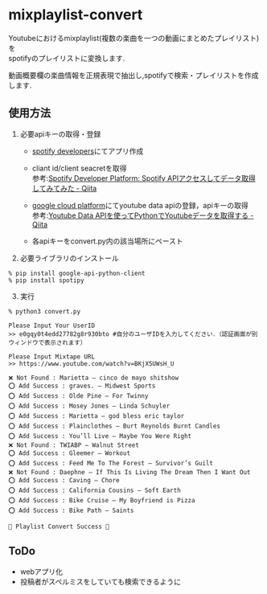 # mixplaylist-convert
Youtubeにおけるmixplaylist(複数の楽曲を一つの動画にまとめたプレイリスト)を  
spotifyのプレイリストに変換します.   

動画概要欄の楽曲情報を正規表現で抽出し,spotifyで検索・プレイリストを作成します.

## 使用方法
1. 必要apiキーの取得・登録
    * [spotify developers](https://developer.spotify.com/)にてアプリ作成  
    * cliant id/client seacretを取得   
        参考:[Spotify Developer Platform: Spotify APIアクセスしてデータ取得してみてみた - Qiita](https://qiita.com/shirok/items/ba5c45511498b75aac27)   
   
    * [google cloud platform](https://console.cloud.google.com/)にてyoutube data apiの登録，apiキーの取得  
        参考:[Youtube Data APIを使ってPythonでYoutubeデータを取得する - Qiita](https://qiita.com/g-k/items/7c98efe21257afac70e9)   
   
    * 各apiキーをconvert.py内の該当場所にペースト

2. 必要ライブラリのインストール
```
% pip install google-api-python-client
% pip install spotipy
```

3. 実行
```
% python3 convert.py 

Please Input Your UserID
>> e0gqy0t4edd27782g8r930bto #自分のユーザIDを入力してください．（認証画面が別ウィンドウで表示されます）

Please Input Mixtape URL
>> https://www.youtube.com/watch?v=BKjX5UWsH_U 

❌ Not Found : Marietta – cinco de mayo shitshow
⭕ Add Success : graves. – Midwest Sports
⭕ Add Success : Olde Pine – For Twinny
⭕ Add Success : Mosey Jones – Linda Schuyler
⭕ Add Success : Marietta – god bless eric taylor
⭕ Add Success : Plainclothes – Burt Reynolds Burnt Candles
⭕ Add Success : You’ll Live – Maybe You Were Right
❌ Not Found : TWIABP – Walnut Street
⭕ Add Success : Gleemer – Workout
⭕ Add Success : Feed Me To The Forest – Survivor’s Guilt
❌ Not Found : Daephne – If This Is Living The Dream Then I Want Out
⭕ Add Success : Caving – Chore
⭕ Add Success : California Cousins – Soft Earth
⭕ Add Success : Bike Cruise – My Boyfriend is Pizza
⭕ Add Success : Bike Path – Saints 

📢 Playlist Convert Success 📢 
```

## ToDo 
* webアプリ化 
* 投稿者がスペルミスをしていても検索できるように 